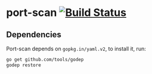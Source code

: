 # port-scan [![Build Status](https://travis-ci.org/albertogviana/port_scan.svg?branch=master)](https://travis-ci.org/albertogviana/port_scan)

Dependencies
----------------------
Port-scan depends on `gopkg.in/yaml.v2`, to install  it, run:

```bash
go get github.com/tools/godep
godep restore
```
